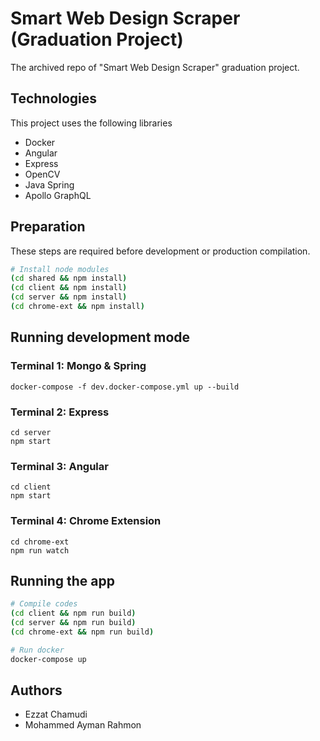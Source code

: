 # Smart Web Design Scraper (Graduation Project)

The archived repo of "Smart Web Design Scraper" graduation project.

## Technologies

This project uses the following libraries

- Docker
- Angular
- Express
- OpenCV
- Java Spring
- Apollo GraphQL

## Preparation

These steps are required before development or production compilation.

```sh
# Install node modules
(cd shared && npm install)
(cd client && npm install)
(cd server && npm install)
(cd chrome-ext && npm install)
```

## Running development mode

### Terminal 1: Mongo & Spring
```
docker-compose -f dev.docker-compose.yml up --build
```

### Terminal 2: Express
```
cd server
npm start
```

### Terminal 3: Angular
```
cd client
npm start
```

### Terminal 4: Chrome Extension
```
cd chrome-ext
npm run watch
```

## Running the app

```sh
# Compile codes
(cd client && npm run build)
(cd server && npm run build)
(cd chrome-ext && npm run build)

# Run docker
docker-compose up
```

## Authors
- Ezzat Chamudi
- Mohammed Ayman Rahmon
